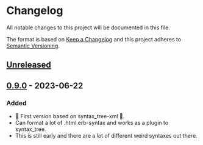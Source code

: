 # Changelog

All notable changes to this project will be documented in this file.

The format is based on [Keep a Changelog](http://keepachangelog.com/en/1.0.0/) and this project adheres to [Semantic Versioning](http://semver.org/spec/v2.0.0.html).

## [Unreleased]

## [0.9.0] - 2023-06-22

### Added

- 🎉 First version based on syntax_tree-xml 🎉.
- Can format a lot of .html.erb-syntax and works as a plugin to syntax_tree.
- This is still early and there are a lot of different weird syntaxes out there.

[unreleased]: https://github.com/davidwessman/syntax_tree-erb/compare/v0.9.0...HEAD
[0.9.0]: https://github.com/davidwessman/syntax_tree-erb/compare/419727a73af94057ca0980733e69ac8b4d52fdf4...v0.9.0
